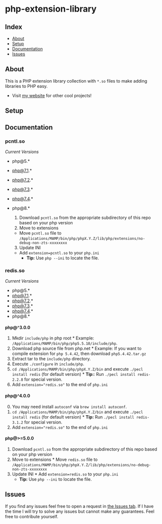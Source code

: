 # php-extension-library

## Index ##

* [About](#about)
* [Setup](#setup)
* [Documentation](#documentation)
* [Issues](#issues)

## About ## 

This is a PHP extension library collection with `*.so` files to make adding libraries to PHP easy. 

* Visit [my website](https://jrquick.com) for other cool projects!

## Setup

## Documentation

### pcntl.so

*Current Versions*
* php@5.*
* php@7.1.*
* php@7.2.*
* php@7.3.*
* php@7.4.*
* php@8.*

  1. Download `pcntl.so` from the appropriate subdirectory of this repo based on your php version
  2. Move to extensions
    * Move `pcntl.so` file to `/Applications/MAMP/bin/php/phpX.Y.Z/lib/php/extensions/no-debug-non-zts-xxxxxxxx`
  3. Update INI
    * Add `extension=pcntl.so` to your `php.ini`
      * **Tip:** Use `php --ini` to locate the file.

### redis.so

*Current Versions*
* php@5.*
* php@7.1.*
* php@7.2.*
* php@7.3.*
* php@7.4.*
* php@8.*

#### php@^3.0.0

  1. Mkdir `include/php` in php root
    * Example: `/Applications/MAMP/bin/php/php5.5.10/include/php`.
  2. Download php source file from php.net
    * Example: If you want to compile extension for `php 5.4.42`, then download `php5.4.42.tar.gz`
  3. Extract tar to the `include/php` directory.
  4. Execute `./configure` in `include/php`.
  5. `cd /Applications/MAMP/bin/php/phpX.Y.Z/bin` and execute `./pecl install redis` (for default version)
    * **Tip:**: Run `./pecl install redis-2.2.8` for special version.
  6. Add `extension="redis.so"` to the end of `php.ini` 

#### php@^4.0.0
  0. You may need install `autoconf` via `brew install autoconf`.
  1. `cd /Applications/MAMP/bin/php/phpX.Y.Z/bin` and execute `./pecl install redis` (for default version) 
    * **Tip:** Run `./pecl install redis-3.1.2` for special version.
  2. Add `extension="redis.so"` to the end of `php.ini`
  
#### php@>=5.0.0

  1. Download `pcntl.so` from the appropriate subdirectory of this repo based on your php version
  2. Move to extensions
    * Move `redis.so` file to `/Applications/MAMP/bin/php/phpX.Y.Z/lib/php/extensions/no-debug-non-zts-xxxxxxxx`
  3. Update INI
    * Add `extension=redis.so` to your `php.ini`
      * **Tip:** Use `php --ini` to locate the file.

## Issues ##

If you find any issues feel free to open a request in [the Issues tab](https://github.com/jrquick17/php-extension-library/issues). If I have the time I will try to solve any issues but cannot make any guarantees. Feel free to contribute yourself.
